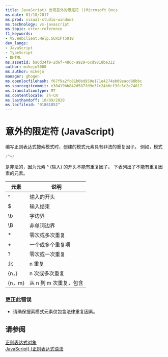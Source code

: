 ```yaml
---
title: JavaScript) 出现意外的限定符 (|Microsoft Docs
ms.date: 01/18/2017
ms.prod: visual-studio-windows
ms.technology: vs-javascript
ms.topic: error-reference
f1_keywords:
- VS.WebClient.Help.SCRIPT5018
dev_langs:
- JavaScript
- TypeScript
- DHTML
ms.assetid: ba6d34f9-2d6f-486c-a929-6cd9818be322
author: mikejo5000
ms.author: mikejo
manager: ghogen
ms.openlocfilehash: f67f9a2fc81b0bd950e171e4274eb09eacd88bbc
ms.sourcegitcommit: e38419bb842d587fd9e37c24b6cf3fc5c2e74817
ms.translationtype: MT
ms.contentlocale: zh-CN
ms.lasthandoff: 10/09/2020
ms.locfileid: "91861852"
---
```

# <a name="unexpected-quantifier-javascript"></a>意外的限定符 (JavaScript)
编写正则表达式搜索模式时，创建的模式元素具有非法的重复因子。 例如，模式  
  
```js
/^+/  
```  
  
 是非法的，因为元素 ^ (输入) 的开头不能有重复因子。 下表列出了不能有重复因素的元素。  
  
|元素|说明|  
|-------------|-----------------|  
|^|输入的开头|  
|$|输入结束|  
|\b|字边界|  
|\B|非单词边界|  
|*|零次或多次重复|  
|+|一个或多个重复项|  
|?|零次或一次重复|  
|北|n 重复|  
|{n，}|n 次或多次重复|  
|{n，m}|从 n 到 m 次重复，包含|  
  
### <a name="to-correct-this-error"></a>更正此错误  
  
- 请确保搜索模式元素仅包含法律重复因素。  
  
## <a name="see-also"></a>请参阅  
 [正则表达式对象](https://developer.mozilla.org/docs/Web/JavaScript/Reference/Global_Objects/RegExp)   
 [JavaScript)  (正则表达式语法 ](/previous-versions/1400241x(v=vs.100))